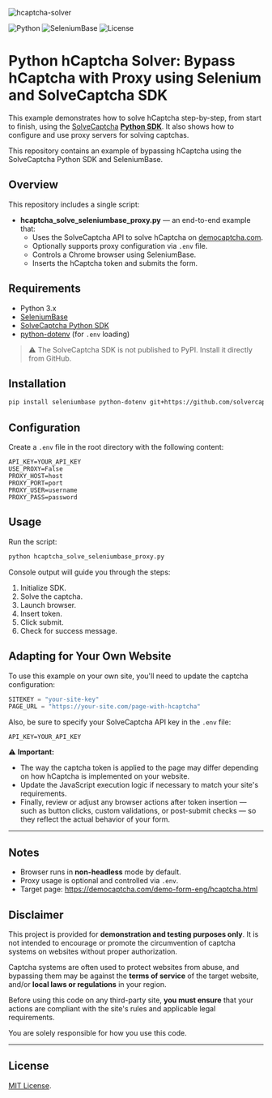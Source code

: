 
![hcaptcha-solver](https://github.com/user-attachments/assets/9b1e69f4-698c-4aff-af7f-9bb0d5ab50b3)

![Python](https://img.shields.io/badge/python-3.8+-blue)
![SeleniumBase](https://img.shields.io/badge/seleniumbase-enabled-brightgreen)
![License](https://img.shields.io/badge/license-MIT-blue)

# Python hCaptcha Solver: Bypass hCaptcha with Proxy using Selenium and SolveCaptcha SDK

This example demonstrates how to solve hCaptcha step-by-step, from start to finish, using the [SolveCaptcha](https://solvecaptcha.com/) [**Python SDK**](https://github.com/solvercaptcha/solvecaptcha-python).
It also shows how to configure and use proxy servers for solving captchas.

This repository contains an example of bypassing hCaptcha using the SolveCaptcha Python SDK and SeleniumBase.
  
## Overview

This repository includes a single script:
- **hcaptcha_solve_seleniumbase_proxy.py** — an end-to-end example that:
  - Uses the SolveCaptcha API to solve hCaptcha on [democaptcha.com](https://democaptcha.com/demo-form-eng/hcaptcha.html).
  - Optionally supports proxy configuration via `.env` file.
  - Controls a Chrome browser using SeleniumBase.
  - Inserts the hCaptcha token and submits the form.

## Requirements

- Python 3.x
- [SeleniumBase](https://github.com/seleniumbase/SeleniumBase)
- [SolveCaptcha Python SDK](https://github.com/solvercaptcha/solvecaptcha-python)
- [python-dotenv](https://pypi.org/project/python-dotenv/) (for `.env` loading)

> ⚠️ The SolveCaptcha SDK is not published to PyPI. Install it directly from GitHub.

## Installation

```bash
pip install seleniumbase python-dotenv git+https://github.com/solvercaptcha/solvecaptcha-python.git
```

## Configuration

Create a `.env` file in the root directory with the following content:

```env
API_KEY=YOUR_API_KEY
USE_PROXY=False
PROXY_HOST=host
PROXY_PORT=port
PROXY_USER=username
PROXY_PASS=password
```

## Usage

Run the script:
```bash
python hcaptcha_solve_seleniumbase_proxy.py
```

Console output will guide you through the steps:
1. Initialize SDK.
2. Solve the captcha.
3. Launch browser.
4. Insert token.
5. Click submit.
6. Check for success message.

## Adapting for Your Own Website

To use this example on your own site, you'll need to update the captcha configuration:

```python
SITEKEY = "your-site-key"
PAGE_URL = "https://your-site.com/page-with-hcaptcha"
```

Also, be sure to specify your SolveCaptcha API key in the `.env` file:

```env
API_KEY=YOUR_API_KEY
```

⚠️ **Important:**

- The way the captcha token is applied to the page may differ depending on how hCaptcha is implemented on your website.
- Update the JavaScript execution logic if necessary to match your site's requirements.
- Finally, review or adjust any browser actions after token insertion — such as button clicks, custom validations, or post-submit checks — so they reflect the actual behavior of your form.

---

## Notes

- Browser runs in **non-headless** mode by default.
- Proxy usage is optional and controlled via `.env`.
- Target page: https://democaptcha.com/demo-form-eng/hcaptcha.html

## Disclaimer

This project is provided for **demonstration and testing purposes only**. It is not intended to encourage or promote the circumvention of captcha systems on websites without proper authorization.

Captcha systems are often used to protect websites from abuse, and bypassing them may be against the **terms of service** of the target website, and/or **local laws or regulations** in your region.

Before using this code on any third-party site, **you must ensure** that your actions are compliant with the site's rules and applicable legal requirements.

You are solely responsible for how you use this code.

---

## License

[MIT License](./LICENSE).

